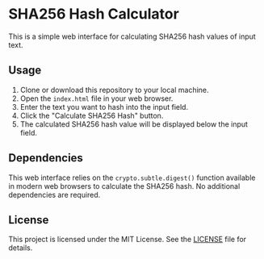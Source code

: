 # SHA256 Hash Calculator

This is a simple web interface for calculating SHA256 hash values of input text.

## Usage

1. Clone or download this repository to your local machine.
2. Open the `index.html` file in your web browser.
3. Enter the text you want to hash into the input field.
4. Click the "Calculate SHA256 Hash" button.
5. The calculated SHA256 hash value will be displayed below the input field.

## Dependencies

This web interface relies on the `crypto.subtle.digest()` function available in modern web browsers to calculate the SHA256 hash. No additional dependencies are required.

## License

This project is licensed under the MIT License. See the [LICENSE](LICENSE) file for details.
